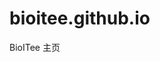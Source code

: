 # bioitee.github.io
BioITee 主页


<!-- Security scan triggered at 2025-09-02 14:23:07 -->

<!-- Security scan triggered at 2025-09-02 15:25:16 -->

<!-- Security scan triggered at 2025-09-02 15:25:32 -->